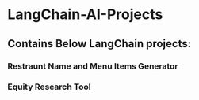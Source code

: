 # LangChain-AI-Projects

## Contains Below LangChain projects:
### Restraunt Name and Menu Items Generator
### Equity Research Tool
	
	
